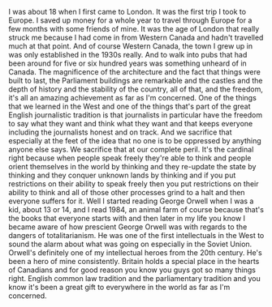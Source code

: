  I was about 18 when I first came to London. It was the first trip I took to Europe. I saved up money for a whole year to travel through Europe for a few months with some friends of mine. It was the age of London that really struck me because I had come in from Western Canada and hadn't travelled much at that point. And of course Western Canada, the town I grew up in was only established in the 1930s really. And to walk into pubs that had been around for five or six hundred years was something unheard of in Canada. The magnificence of the architecture and the fact that things were built to last, the Parliament buildings are remarkable and the castles and the depth of history and the stability of the country, all of that, and the freedom, it's all an amazing achievement as far as I'm concerned. One of the things that we learned in the West and one of the things that's part of the great English journalistic tradition is that journalists in particular have the freedom to say what they want and think what they want and that keeps everyone including the journalists honest and on track. And we sacrifice that especially at the feet of the idea that no one is to be oppressed by anything anyone else says. We sacrifice that at our complete peril. It's the cardinal right because when people speak freely they're able to think and people orient themselves in the world by thinking and they re-update the state by thinking and they conquer unknown lands by thinking and if you put restrictions on their ability to speak freely then you put restrictions on their ability to think and all of those other processes grind to a halt and then everyone suffers for it. Well I started reading George Orwell when I was a kid, about 13 or 14, and I read 1984, an animal farm of course because that's the books that everyone starts with and then later in my life you know I became aware of how prescient George Orwell was with regards to the dangers of totalitarianism. He was one of the first intellectuals in the West to sound the alarm about what was going on especially in the Soviet Union. Orwell's definitely one of my intellectual heroes from the 20th century. He's been a hero of mine consistently. Britain holds a special place in the hearts of Canadians and for good reason you know you guys got so many things right. English common law tradition and the parliamentary tradition and you know it's been a great gift to everywhere in the world as far as I'm concerned.
